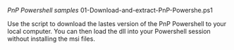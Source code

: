 *PnP Powershell samples*
01-Download-and-extract-PnP-Powershe.ps1

Use the script to download the lastes version of the PnP Powershell
to your local computer. You can then load the dll into your 
Powershell session without installing the msi files. 
